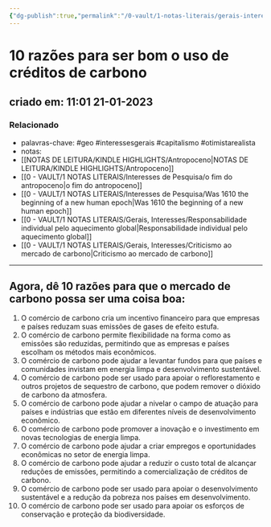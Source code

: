 ```yaml
---
{"dg-publish":true,"permalink":"/0-vault/1-notas-literais/gerais-interesses/10-razoes-para-ser-bom-o-uso-de-creditos-de-carbono/","tags":["geo","interessesgerais","capitalismo","otimistarealista"],"dgHomeLink":true,"dgShowLocalGraph":true,"dgShowFileTree":true,"dgEnableSearch":true,"noteIcon":""}
---
```


# 10 razões para ser bom o uso de créditos de carbono
## criado em: 11:01 21-01-2023

### Relacionado
- palavras-chave: #geo #interessesgerais #capitalismo #otimistarealista 
- notas: 
-  [[NOTAS DE LEITURA/KINDLE HIGHLIGHTS/Antropoceno\|NOTAS DE LEITURA/KINDLE HIGHLIGHTS/Antropoceno]]
- [[0 - VAULT/1 NOTAS LITERAIS/Interesses de Pesquisa/o fim do antropoceno\|o fim do antropoceno]]
- [[0 - VAULT/1 NOTAS LITERAIS/Interesses de Pesquisa/Was 1610 the beginning of a new human epoch\|Was 1610 the beginning of a new human epoch]]
- [[0 - VAULT/1 NOTAS LITERAIS/Gerais, Interesses/Responsabilidade individual pelo aquecimento global\|Responsabilidade individual pelo aquecimento global]]
- [[0 - VAULT/1 NOTAS LITERAIS/Gerais, Interesses/Criticismo ao mercado de carbono\|Criticismo ao mercado de carbono]]
---
## Agora, dê 10 razões para que o mercado de carbono possa ser uma coisa boa:

1.  O comércio de carbono cria um incentivo financeiro para que empresas e países reduzam suas emissões de gases de efeito estufa.
2.  O comércio de carbono permite flexibilidade na forma como as emissões são reduzidas, permitindo que as empresas e países escolham os métodos mais econômicos.
3.  O comércio de carbono pode ajudar a levantar fundos para que países e comunidades invistam em energia limpa e desenvolvimento sustentável.
4.  O comércio de carbono pode ser usado para apoiar o reflorestamento e outros projetos de sequestro de carbono, que podem remover o dióxido de carbono da atmosfera.
5.  O comércio de carbono pode ajudar a nivelar o campo de atuação para países e indústrias que estão em diferentes níveis de desenvolvimento econômico.
6.  O comércio de carbono pode promover a inovação e o investimento em novas tecnologias de energia limpa.
7.  O comércio de carbono pode ajudar a criar empregos e oportunidades econômicas no setor de energia limpa.
8.  O comércio de carbono pode ajudar a reduzir o custo total de alcançar reduções de emissões, permitindo a comercialização de créditos de carbono.
9.  O comércio de carbono pode ser usado para apoiar o desenvolvimento sustentável e a redução da pobreza nos países em desenvolvimento.
10.  O comércio de carbono pode ser usado para apoiar os esforços de conservação e proteção da biodiversidade.

